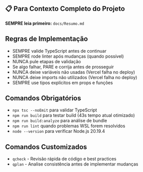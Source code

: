 ## 📋 Para Contexto Completo do Projeto
**SEMPRE leia primeiro:** `docs/Resumo.md`

## Regras de Implementação
- SEMPRE valide TypeScript antes de continuar
- SEMPRE rode linter após mudanças (quando possível)
- NUNCA pule etapas de validação
- Se algo falhar, PARE e corrija antes de prosseguir
- NUNCA deixe variáveis não usadas (Vercel falha no deploy)
- NUNCA deixe imports não utilizados (Vercel falha no deploy)
- SEMPRE use tipos explícitos em props e funções

## Comandos Obrigatórios
- `npx tsc --noEmit` para validar TypeScript
- `npm run build` para testar build (43s tempo atual otimizado)
- `npm run build:analyze` para análise de bundle
- `npm run lint` quando problemas WSL forem resolvidos
- `node --version` para verificar Node.js 20.19.4

## Comandos Customizados
- `qcheck` - Revisão rápida de código e best practices
- `qplan` - Analise consistência antes de implementar mudanças